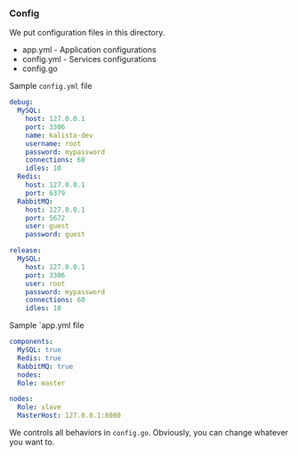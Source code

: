 ### Config

We put configuration files in this directory.

* app.yml    - Application configurations
* config.yml - Services configurations
* config.go

Sample `config.yml` file

```yaml
debug:
  MySQL:
    host: 127.0.0.1
    port: 3306
    name: kalista-dev
    username: root
    password: mypassword
    connections: 60
    idles: 10
  Redis:
    host: 127.0.0.1
    port: 6379
  RabbitMQ:
    host: 127.0.0.1
    port: 5672
    user: guest
    password: guest

release:
  MySQL:
    host: 127.0.0.1
    port: 3306
    user: root
    password: mypassword
    connections: 60
    idles: 10
```

Sample `app.yml file

```yaml
components:
  MySQL: true
  Redis: true
  RabbitMQ: true
  nodes:
  Role: master

nodes:
  Role: slave
  MasterHost: 127.0.0.1:8080
```

We controls all behaviors in `config.go`. Obviously, you can change whatever you want to.
